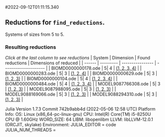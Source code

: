 #2022-09-12T01:11:15.340

## Reductions for `find_reductions`.
Systems of sizes from 5 to 5.

### Resulting reductions
*Click at the last column to see reductions*
| System | Dimension | Found reductions | Dimensions of reduced |
| ------ | --------- | ---------------- | --------------------- |
| BIOMD0000000178.ode | 5| 4 | [(1, 2, 3, 4)](https://github.com/x3042/Exact-reduction-of-ODE-systems/tree/main/benchmark/experiment_2/BIOMD0000000178.ode) |
| BIOMD0000000283.ode | 5| 3 | [(1, 2, 4)](https://github.com/x3042/Exact-reduction-of-ODE-systems/tree/main/benchmark/experiment_2/BIOMD0000000283.ode) |
| BIOMD0000000629.ode | 5| 3 | [(1, 2, 3)](https://github.com/x3042/Exact-reduction-of-ODE-systems/tree/main/benchmark/experiment_2/BIOMD0000000629.ode) |
| BIOMD0000000104.ode | 5| 4 | [(1, 2, 3, 4)](https://github.com/x3042/Exact-reduction-of-ODE-systems/tree/main/benchmark/experiment_2/BIOMD0000000104.ode) |
| BIOMD0000000484.ode | 5| 4 | [(1, 2, 3, 4)](https://github.com/x3042/Exact-reduction-of-ODE-systems/tree/main/benchmark/experiment_2/BIOMD0000000484.ode) |
| MODEL9087766308.ode | 5| 3 | [(1, 2, 3)](https://github.com/x3042/Exact-reduction-of-ODE-systems/tree/main/benchmark/experiment_2/MODEL9087766308.ode) |
| MODEL9087988095.ode | 5| 3 | [(1, 2, 3)](https://github.com/x3042/Exact-reduction-of-ODE-systems/tree/main/benchmark/experiment_2/MODEL9087988095.ode) |
| MODEL9088169066.ode | 5| 3 | [(1, 2, 3)](https://github.com/x3042/Exact-reduction-of-ODE-systems/tree/main/benchmark/experiment_2/MODEL9088169066.ode) |
| MODEL9088294310.ode | 5| 3 | [(1, 2, 3)](https://github.com/x3042/Exact-reduction-of-ODE-systems/tree/main/benchmark/experiment_2/MODEL9088294310.ode) |

Julia Version 1.7.3
Commit 742b9abb4d (2022-05-06 12:58 UTC)
Platform Info:
  OS: Linux (x86_64-pc-linux-gnu)
  CPU: Intel(R) Core(TM) i5-8250U CPU @ 1.60GHz
  WORD_SIZE: 64
  LIBM: libopenlibm
  LLVM: libLLVM-12.0.1 (ORCJIT, skylake)
Environment:
  JULIA_EDITOR = code
  JULIA_NUM_THREADS = 

